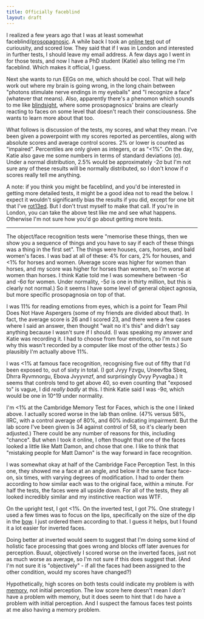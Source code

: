 ```yaml
---
title: Officially faceblind
layout: draft
---
```

I realized a few years ago that I was at least somewhat faceblind/[prosopagnosic](https://en.wikipedia.org/wiki/Prosopagnosia). A while back I took an [online test](http://www.bbk.ac.uk/psychology/psychologyexperiments/experiments/facememorytest/startup.php) out of curiousity, and scored low. They said that if I was in London and interested in further tests, I should leave my email address. A few days ago I went in for those tests, and now I have a PhD student (Katie) also telling me I'm faceblind. Which makes it official, I guess.

Next she wants to run EEGs on me, which should be cool. That will help work out where my brain is going wrong, in the long chain between "photons stimulate nerve endings in my eyeballs" and "I recognize a face" (whatever that means). Also, apparently there's a phenomon which sounds to me like [blindsight](https://en.wikipedia.org/wiki/Blindsight), where some prosopagnosics' brains are clearly reacting to faces on some level that doesn't reach their consciousness. She wants to learn more about that too.

What follows is discussion of the tests, my scores, and what they mean. I've been given a powerpoint with my scores reported as percentiles, along with absolute scores and average control scores. 2% or lower is counted as "impaired". Percentiles are only given as integers, or as "<1%". On the day, Katie also gave me some numbers in terms of standard deviations (σ). Under a normal distribution, 2.5% would be approximately -2σ but I'm not sure any of these results will be normally distributed, so I don't know if σ scores really tell me anything.

A note: if you think you might be faceblind, and you'd be interested in getting more detailed tests, it might be a good idea not to read the below. I expect it wouldn't significantly bias the results if you did, except for one bit that I've <a href="http://www.rot13.com/">rot13ed</a>. But I don't trust myself to make that call. If you're in London, you can take the above test like me and see what happens. Otherwise I'm not sure how you'd go about getting more tests.

---

The object/face recognition tests were "memorise these things, then we show you a sequence of things and you have to say if each of these things was a thing in the first set". The things were houses, cars, horses, and bald women's faces. I was bad at all of these: 4% for cars, 2% for houses, and <1% for horses and women. (Average score was higher for women than horses, and my score was higher for horses than women, so I'm worse at women than horses. I think Katie told me I was somewhere between -5σ and -6σ for women. Under normality, -5σ is one in thirty million, but this is clearly not normal.) So it seems I have some level of general object agnosia, but more specific prosopagnosia on top of that.

I was 11% for reading emotions from eyes, which is a point for Team Phil Does Not Have Aspergers (some of my friends are divided about that). In fact, the average score is 26 and I scored 23, and there were a few cases where I said an answer, then thought "wait no it's this" and didn't say anything because I wasn't sure if I should. (I was speaking my answer and Katie was recording it. I had to choose from four emotions, so I'm not sure why this wasn't recorded by a computer like most of the other tests.) So plausibly I'm actually above 11%.

I was <1% at famous face recognition, recognising five out of fifty that I'd been exposed to, out of sixty in total. (I got Jvyy Fzvgu, Uneevfba Sbeq, Dhrra Ryvmnorgu, Ebova Jvyyvnzf, and surprisingly Ovyy Pyvagba.) It seems that controls tend to get above 40, so even counting that "exposed to" is vague, I did *really badly* at this. I think Katie said I was -9σ, which would be one in 10^19 under normality.

I'm <1% at the Cambridge Memory Test for Faces, which is the one I linked above. I actually scored worse in the lab than online. (47% versus 58%, IIRC, with a control average of 80%, and 60% indicating impairment. But the lab score I've been given is 34 against control of 58, so it's clearly been adjusted.) There could be any number of reasons for this, including "chance". But when I took it online, I often thought that one of the faces looked a little like Matt Damon, and chose that one. I like to think that "mistaking people for Matt Damon" is the way forward in face recognition.

I was somewhat okay at half of the Cambridge Face Perception Test. In this one, they showed me a face at an angle, and below it the same face face-on, six times, with varying degrees of modification. I had to order them according to how similar each was to the original face, within a minute. For half the tests, the faces were all upside down. For all of the tests, they all looked incredibly similar and my instinctive reaction was WTF.

On the upright test, I got <1%. On the inverted test, I got 7%. One strategy I used a few times was to focus on the lips, specifically on the size of the dip in the [bow](https://en.wikipedia.org/wiki/Cupid%27s_bow). I just ordered them according to that. I guess it helps, but I found it a lot easier for inverted faces.

Doing better at inverted would seem to suggest that I'm doing some kind of holistic face processing that goes wrong and blocks off later avenues for perception. Buuut, objectively I scored worse on the inverted faces, just not as much worse as average, so I'm not sure if this does suggest that. (And I'm not sure it is "objectively" - if all the faces had been assigned to the other condition, would my scores have changed?)

Hypothetically, high scores on both tests could indicate my problem is with [memory](https://en.wikipedia.org/wiki/Prosopamnesia), not initial perception. The low score here doesn't mean I *don't* have a problem with memory, but it does seem to hint that I do have a problem with initial perception. And I suspect the famous faces test points at me also having a memory problem.
